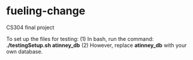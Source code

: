 # fueling-change
CS304 final project

To set up the files for testing:
(1) In bash, run the command: **./testingSetup.sh atinney_db**
(2) However, replace **atinney_db** with your own database.